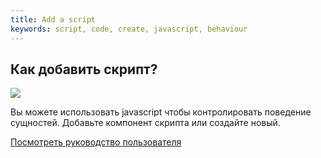 ```yaml
---
title: Add a script
keywords: script, code, create, javascript, behaviour
---
```


## Как добавить скрипт?

<img src="https://s3-eu-west-1.amazonaws.com/static.playcanvas.com/instructions/add-new-script.gif"/>

Вы можете использовать javascript чтобы контролировать поведение сущностей. Добавьте компонент скрипта или создайте новый.

<a class="docs" href="http://developer.playcanvas.com/en/user-manual/scripting/creating-new/" target="_blank">Посмотреть руководство пользователя</a>


